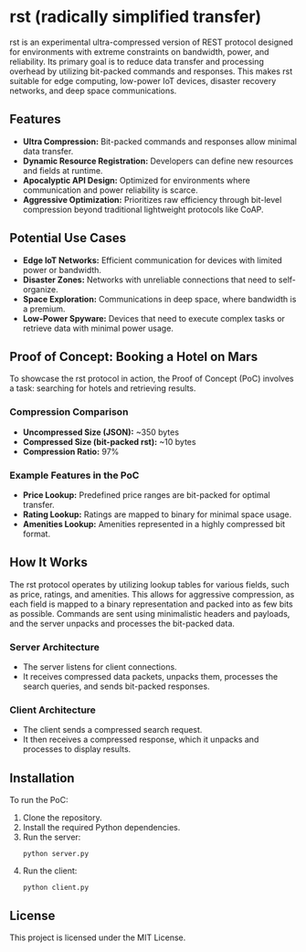 
# rst (radically simplified transfer)

rst is an experimental ultra-compressed version of REST protocol designed for environments with extreme constraints on bandwidth, power, and reliability. Its primary goal is to reduce data transfer and processing overhead by utilizing bit-packed commands and responses. This makes rst suitable for edge computing, low-power IoT devices, disaster recovery networks, and deep space communications.

## Features

- **Ultra Compression:** Bit-packed commands and responses allow minimal data transfer.
- **Dynamic Resource Registration:** Developers can define new resources and fields at runtime.
- **Apocalyptic API Design:** Optimized for environments where communication and power reliability is scarce.
- **Aggressive Optimization:** Prioritizes raw efficiency through bit-level compression beyond traditional lightweight protocols like CoAP.

## Potential Use Cases

- **Edge IoT Networks:** Efficient communication for devices with limited power or bandwidth.
- **Disaster Zones:** Networks with unreliable connections that need to self-organize.
- **Space Exploration:** Communications in deep space, where bandwidth is a premium.
- **Low-Power Spyware:** Devices that need to execute complex tasks or retrieve data with minimal power usage.

## Proof of Concept: Booking a Hotel on Mars

To showcase the rst protocol in action, the Proof of Concept (PoC) involves a task: searching for hotels and retrieving results.

### Compression Comparison

- **Uncompressed Size (JSON):** ~350 bytes
- **Compressed Size (bit-packed rst):** ~10 bytes
- **Compression Ratio:** 97%

### Example Features in the PoC

- **Price Lookup:** Predefined price ranges are bit-packed for optimal transfer.
- **Rating Lookup:** Ratings are mapped to binary for minimal space usage.
- **Amenities Lookup:** Amenities represented in a highly compressed bit format.

## How It Works

The rst protocol operates by utilizing lookup tables for various fields, such as price, ratings, and amenities. This allows for aggressive compression, as each field is mapped to a binary representation and packed into as few bits as possible. Commands are sent using minimalistic headers and payloads, and the server unpacks and processes the bit-packed data.

### Server Architecture

- The server listens for client connections.
- It receives compressed data packets, unpacks them, processes the search queries, and sends bit-packed responses.

### Client Architecture

- The client sends a compressed search request.
- It then receives a compressed response, which it unpacks and processes to display results.

## Installation

To run the PoC:

1. Clone the repository.
2. Install the required Python dependencies.
3. Run the server:
   ```
   python server.py
   ```
4. Run the client:
   ```
   python client.py
   ```

## License

This project is licensed under the MIT License.

